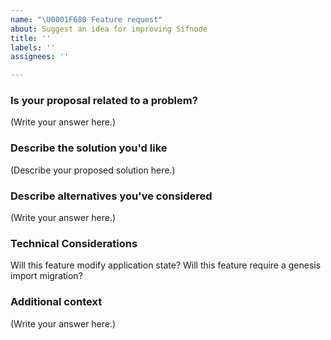 ```yaml
---
name: "\U0001F680 Feature request"
about: Suggest an idea for improving Sifnode
title: ''
labels: ''
assignees: ''

---
```


### Is your proposal related to a problem?

<!--
  Provide a clear and concise description of what the problem is.
  For example, "I'm always frustrated when..."
-->

(Write your answer here.)

### Describe the solution you'd like

<!--
  Provide a clear and concise description of what you want to happen.
-->

(Describe your proposed solution here.)

### Describe alternatives you've considered

<!--
  Let us know about other solutions you've tried or researched.
-->

(Write your answer here.)

### Technical Considerations

Will this feature modify application state?
Will this feature require a genesis import migration?

### Additional context

<!--
  Is there anything else you can add about the proposal?
  You might want to link to related issues here, if you haven't already.
-->

(Write your answer here.)
